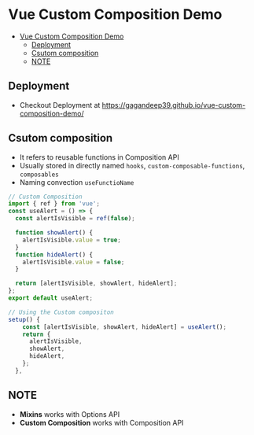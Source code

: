 # Vue Custom Composition Demo

- [Vue Custom Composition Demo](#vue-custom-composition-demo)
  - [Deployment](#deployment)
  - [Csutom composition](#csutom-composition)
  - [NOTE](#note)

## Deployment

- Checkout Deployment at <https://gagandeep39.github.io/vue-custom-composition-demo/>

## Csutom composition

- It refers to reusable functions in Composition API
- Usually stored in directly named `hooks`, `custom-composable-functions`, `composables`
- Naming convection `useFunctioName`

```js
// Custom Composition
import { ref } from 'vue';
const useAlert = () => {
  const alertIsVisible = ref(false);

  function showAlert() {
    alertIsVisible.value = true;
  }
  function hideAlert() {
    alertIsVisible.value = false;
  }

  return [alertIsVisible, showAlert, hideAlert];
};
export default useAlert;
```

```js
// Using the Custom compositon
setup() {
    const [alertIsVisible, showAlert, hideAlert] = useAlert();
    return {
      alertIsVisible,
      showAlert,
      hideAlert,
    };
  },
```

## NOTE

- **Mixins** works with Options API
- **Custom Composition** works with Composition API
